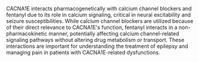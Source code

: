 CACNA1E interacts pharmacogenetically with calcium channel blockers and fentanyl due to its role in calcium signaling, critical in neural excitability and seizure susceptibilities. While calcium channel blockers are utilized because of their direct relevance to CACNA1E's function, fentanyl interacts in a non-pharmacokinetic manner, potentially affecting calcium channel-related signaling pathways without altering drug metabolism or transport. These interactions are important for understanding the treatment of epilepsy and managing pain in patients with CACNA1E-related dysfunctions.